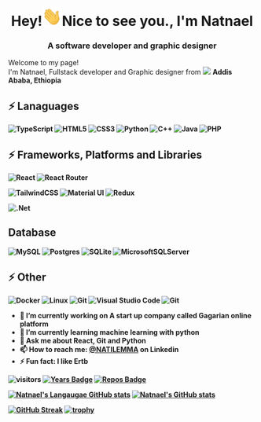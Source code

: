 <h1 align="center">Hey!<img src="https://raw.githubusercontent.com/ABSphreak/ABSphreak/master/gifs/Hi.gif" width="40px" />Nice to see you., I'm Natnael</h1>
<h3 align="center">A software developer and graphic designer </h3>
<p>Welcome to my page! </br> I'm Natnael, Fullstack developer and Graphic designer from <img src="https://img.icons8.com/color/96/000000/ethiopia-circular.png" width="20"/> <b> <b>Addis Ababa, Ethiopia<b></p>

<!-- Lanaguages -->
<!-- # ⚡ Technologies -->

## ⚡ Lanaguages

![TypeScript](https://img.shields.io/badge/typescript-%23007ACC.svg?style=for-the-badge&logo=typescript&logoColor=white)
![HTML5](https://img.shields.io/badge/html5-%23E34F26.svg?style=for-the-badge&logo=html5&logoColor=white)
![CSS3](https://img.shields.io/badge/css3-%231572B6.svg?style=for-the-badge&logo=css3&logoColor=white)
![Python](https://img.shields.io/badge/python-%2314354C.svg?style=for-the-badge&logo=python&logoColor=white)
![C++](https://img.shields.io/badge/c++-%2300599C.svg?style=for-the-badge&logo=c%2B%2B&logoColor=white)
![Java](https://img.shields.io/badge/java-%23ED8B00.svg?style=for-the-badge&logo=java&logoColor=white)
![PHP](https://img.shields.io/badge/php-%23777BB4.svg?style=for-the-badge&logo=php&logoColor=white)



## ⚡ Frameworks, Platforms and Libraries


![React](https://img.shields.io/badge/react-%2320232a.svg?style=for-the-badge&logo=react&logoColor=%2361DAFB)
![React Router](https://img.shields.io/badge/React_Router-CA4245?style=for-the-badge&logo=react-router&logoColor=white)

![TailwindCSS](https://img.shields.io/badge/tailwindcss-%2338B2AC.svg?style=for-the-badge&logo=tailwind-css&logoColor=white)
![Material UI](https://img.shields.io/badge/materialui-%230081CB.svg?style=for-the-badge&logo=material-ui&logoColor=white)
![Redux](https://img.shields.io/badge/redux-%23593d88.svg?style=for-the-badge&logo=redux&logoColor=white)

![.Net](https://img.shields.io/badge/.NET-5C2D91?style=for-the-badge&logo=.net&logoColor=white)


## Database

![MySQL](https://img.shields.io/badge/mysql-%2300f.svg?style=for-the-badge&logo=mysql&logoColor=white)
![Postgres](https://img.shields.io/badge/postgres-%23316192.svg?style=for-the-badge&logo=postgresql&logoColor=white)
![SQLite](https://img.shields.io/badge/sqlite-%2307405e.svg?style=for-the-badge&logo=sqlite&logoColor=white)
![MicrosoftSQLServer](https://img.shields.io/badge/Microsoft%20SQL%20Sever-CC2927?style=for-the-badge&logo=microsoft%20sql%20server&logoColor=white)

## ⚡ Other

![Docker](https://img.shields.io/badge/docker-%230db7ed.svg?style=for-the-badge&logo=docker&logoColor=white)
![Linux](https://img.shields.io/badge/Linux-FCC624?style=for-the-badge&logo=linux&logoColor=black)
![Git](https://img.shields.io/badge/git-%23F05033.svg?style=for-the-badge&logo=git&logoColor=white)
![Visual Studio Code](https://img.shields.io/badge/VisualStudioCode-0078d7.svg?style=for-the-badge&logo=visual-studio-code&logoColor=white)
![Git](https://img.shields.io/badge/git-%23F05033.svg?style=for-the-badge&logo=git&logoColor=white)

- 🔭 I’m currently working on **A start up company called Gagarian online platform**
- 🌱 I’m currently learning **machine learning with python**
- 💬 Ask me about **React, Git and Python**
- 📫 How to reach me: [@NATILEMMA](https://linkedin.com/in/) on Linkedin
- ⚡ Fun fact: I like Ertb

![visitors](https://visitor-badge.glitch.me/badge?page_id=NATILEMMA.NATILEMMA)
[![Years Badge](https://badges.pufler.dev/years/NATILEMMA)](https://badges.pufler.dev)
[![Repos Badge](https://badges.pufler.dev/repos/NATILEMMA)](https://badges.pufler.dev)

[![Natnael's Langaugae GitHub stats](https://github-readme-stats.vercel.app/api/top-langs/?username=NATILEMMA&langs_count=8&show_icons=true&theme=&layout=compact)](https://github.com/NATILEMMA/NATILEMMA)
[![Natnael's GitHub stats](https://github-readme-stats.vercel.app/api?username=NATILEMMA&show_icons=true&theme=radical)](https://github.com/NATILEMMA/NATILEMMA)

[![GitHub Streak](https://github-readme-streak-stats.herokuapp.com/?user=NATILEMMA)](https://git.io/NATILEMMA)
[![trophy](https://github-profile-trophy.vercel.app/?username=NATILEMMA)](https://github.com/NATILEMMA/NATILEMMA)

<!-- <img src='https://random-memer.herokuapp.com/' title="Meme" alt="Please refresh the page if the meme doesn't show up."> -->
<!-- Markdown -->
